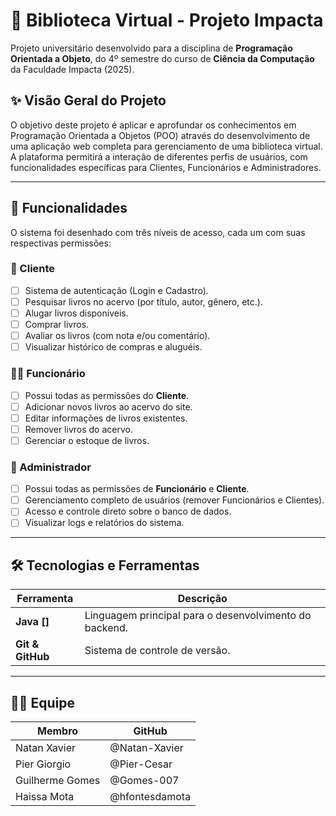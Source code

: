 # 📖 Biblioteca Virtual - Projeto Impacta

Projeto universitário desenvolvido para a disciplina de **Programação Orientada a Objeto**, do 4º semestre do curso de **Ciência da Computação** da Faculdade Impacta (2025).

## ✨ Visão Geral do Projeto

O objetivo deste projeto é aplicar e aprofundar os conhecimentos em Programação Orientada a Objetos (POO) através do desenvolvimento de uma aplicação web completa para gerenciamento de uma biblioteca virtual. A plataforma permitirá a interação de diferentes perfis de usuários, com funcionalidades específicas para Clientes, Funcionários e Administradores.

---

## 🚀 Funcionalidades

O sistema foi desenhado com três níveis de acesso, cada um com suas respectivas permissões:

### 👤 Cliente
- [ ] Sistema de autenticação (Login e Cadastro).
- [ ] Pesquisar livros no acervo (por título, autor, gênero, etc.).
- [ ] Alugar livros disponíveis.
- [ ] Comprar livros.
- [ ] Avaliar os livros (com nota e/ou comentário).
- [ ] Visualizar histórico de compras e aluguéis.

### 👨‍💼 Funcionário
- [ ] Possui todas as permissões do **Cliente**.
- [ ] Adicionar novos livros ao acervo do site.
- [ ] Editar informações de livros existentes.
- [ ] Remover livros do acervo.
- [ ] Gerenciar o estoque de livros.

### 👑 Administrador
- [ ] Possui todas as permissões de **Funcionário** e **Cliente**.
- [ ] Gerenciamento completo de usuários (remover Funcionários e Clientes).
- [ ] Acesso e controle direto sobre o banco de dados.
- [ ] Visualizar logs e relatórios do sistema.

---

## 🛠️ Tecnologias e Ferramentas

| Ferramenta | Descrição |
| --- | --- |
| **Java []** | Linguagem principal para o desenvolvimento do backend. |
| **Git & GitHub**| Sistema de controle de versão. |

---

## 👨‍💻 Equipe

| Membro | GitHub |
| --- | --- |
| Natan Xavier | @Natan-Xavier |
| Pier Giorgio | @Pier-Cesar |
| Guilherme Gomes | @Gomes-007 |
| Haissa Mota | @hfontesdamota |
